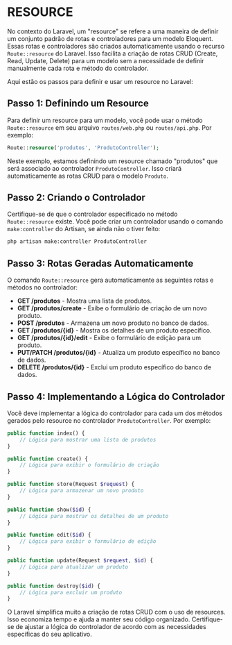 # RESOURCE
No contexto do Laravel, um "resource" se refere a uma maneira de definir um conjunto padrão de rotas e controladores para um modelo Eloquent. Essas rotas e controladores são criados automaticamente usando o recurso `Route::resource` do Laravel. Isso facilita a criação de rotas CRUD (Create, Read, Update, Delete) para um modelo sem a necessidade de definir manualmente cada rota e método do controlador.

Aqui estão os passos para definir e usar um resource no Laravel:

## Passo 1: Definindo um Resource
Para definir um resource para um modelo, você pode usar o método `Route::resource` em seu arquivo `routes/web.php` ou `routes/api.php`. Por exemplo:

```php
Route::resource('produtos', 'ProdutoController');
```

Neste exemplo, estamos definindo um resource chamado "produtos" que será associado ao controlador `ProdutoController`. Isso criará automaticamente as rotas CRUD para o modelo `Produto`.

## Passo 2: Criando o Controlador
Certifique-se de que o controlador especificado no método `Route::resource` existe. Você pode criar um controlador usando o comando `make:controller` do Artisan, se ainda não o tiver feito:

```bash
php artisan make:controller ProdutoController
```

## Passo 3: Rotas Geradas Automaticamente
O comando `Route::resource` gera automaticamente as seguintes rotas e métodos no controlador:

- **GET /produtos** - Mostra uma lista de produtos.
- **GET /produtos/create** - Exibe o formulário de criação de um novo produto.
- **POST /produtos** - Armazena um novo produto no banco de dados.
- **GET /produtos/{id}** - Mostra os detalhes de um produto específico.
- **GET /produtos/{id}/edit** - Exibe o formulário de edição para um produto.
- **PUT/PATCH /produtos/{id}** - Atualiza um produto específico no banco de dados.
- **DELETE /produtos/{id}** - Exclui um produto específico do banco de dados.

## Passo 4: Implementando a Lógica do Controlador
Você deve implementar a lógica do controlador para cada um dos métodos gerados pelo resource no controlador `ProdutoController`. Por exemplo:

```php
public function index() {
    // Lógica para mostrar uma lista de produtos
}

public function create() {
    // Lógica para exibir o formulário de criação
}

public function store(Request $request) {
    // Lógica para armazenar um novo produto
}

public function show($id) {
    // Lógica para mostrar os detalhes de um produto
}

public function edit($id) {
    // Lógica para exibir o formulário de edição
}

public function update(Request $request, $id) {
    // Lógica para atualizar um produto
}

public function destroy($id) {
    // Lógica para excluir um produto
}
```

O Laravel simplifica muito a criação de rotas CRUD com o uso de resources. Isso economiza tempo e ajuda a manter seu código organizado. Certifique-se de ajustar a lógica do controlador de acordo com as necessidades específicas do seu aplicativo.